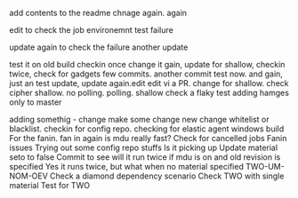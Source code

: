 add contents to the readme
chnage again. again

edit to check the job environemnt test failure

update again to check the failure
another update

test it on old build
checkin once
change it gain, update for shallow, checkin twice, check for gadgets
few commits. another commit
test now. and gain, just an test update, update again.edit edit vi a PR. change for shallow. check cipher
shallow. no polling. polling. shallow
check a flaky test
adding hamges only to master

adding somethig - change
make some change
new change
whitelist or blacklist. checkin for config repo. checking for elastic agent
windows build
For the fanin. fan in again
is mdu really fast?
Check for cancelled jobs
Fanin issues
Trying out some config repo stuffs
Is it picking up
Update material seto to false
Commit to see will it run twice if mdu is on and old revision is specified
Yes it runs twice, but what when no material specified
TWO-UM-NOM-OEV
Check a diamond dependency scenario
Check TWO with single material
Test for TWO
